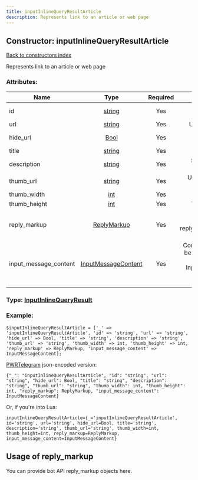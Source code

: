 ```yaml
---
title: inputInlineQueryResultArticle
description: Represents link to an article or web page
---
```

## Constructor: inputInlineQueryResultArticle  
[Back to constructors index](index.md)



Represents link to an article or web page

### Attributes:

| Name     |    Type       | Required | Description |
|----------|:-------------:|:--------:|------------:|
|id|[string](../types/string.md) | Yes|Unique identifier of this result|
|url|[string](../types/string.md) | Yes|Url of the result, if exists|
|hide\_url|[Bool](../types/Bool.md) | Yes|True, if url must be not shown|
|title|[string](../types/string.md) | Yes|Title of the result|
|description|[string](../types/string.md) | Yes|Short description of the result|
|thumb\_url|[string](../types/string.md) | Yes|Url of the result thumb, if exists|
|thumb\_width|[int](../types/int.md) | Yes|Thumb width, if known|
|thumb\_height|[int](../types/int.md) | Yes|Thumb height, if known|
|reply\_markup|[ReplyMarkup](../types/ReplyMarkup.md) | Yes|Message reply markup, should be of type replyMarkupInlineKeyboard or null|
|input\_message\_content|[InputMessageContent](../types/InputMessageContent.md) | Yes|Content of the message to be sent, should be of type inputMessageText or InputMessageLocation or InputMessageVenue or InputMessageContact|



### Type: [InputInlineQueryResult](../types/InputInlineQueryResult.md)


### Example:

```
$inputInlineQueryResultArticle = ['_' => 'inputInlineQueryResultArticle', 'id' => 'string', 'url' => 'string', 'hide_url' => Bool, 'title' => 'string', 'description' => 'string', 'thumb_url' => 'string', 'thumb_width' => int, 'thumb_height' => int, 'reply_markup' => ReplyMarkup, 'input_message_content' => InputMessageContent];
```  

[PWRTelegram](https://pwrtelegram.xyz) json-encoded version:

```
{"_": "inputInlineQueryResultArticle", "id": "string", "url": "string", "hide_url": Bool, "title": "string", "description": "string", "thumb_url": "string", "thumb_width": int, "thumb_height": int, "reply_markup": ReplyMarkup, "input_message_content": InputMessageContent}
```


Or, if you're into Lua:  


```
inputInlineQueryResultArticle={_='inputInlineQueryResultArticle', id='string', url='string', hide_url=Bool, title='string', description='string', thumb_url='string', thumb_width=int, thumb_height=int, reply_markup=ReplyMarkup, input_message_content=InputMessageContent}

```



## Usage of reply_markup

You can provide bot API reply_markup objects here.  


